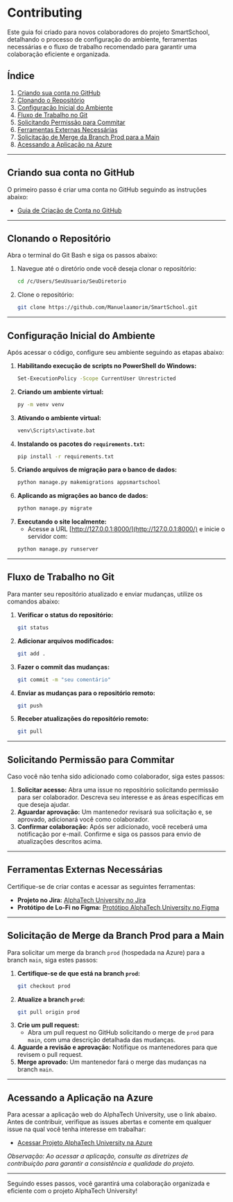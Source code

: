 # Contributing
Este guia foi criado para novos colaboradores do projeto SmartSchool, detalhando o processo de configuração do ambiente, ferramentas necessárias e o fluxo de trabalho recomendado para garantir uma colaboração eficiente e organizada.

## Índice
1. [Criando sua conta no GitHub](#criando-sua-conta-no-github)
2. [Clonando o Repositório](#clonando-o-repositório)
3. [Configuração Inicial do Ambiente](#configuração-inicial-do-ambiente)
4. [Fluxo de Trabalho no Git](#fluxo-de-trabalho-no-git)
5. [Solicitando Permissão para Commitar](#solicitando-permissão-para-commitar)
6. [Ferramentas Externas Necessárias](#ferramentas-externas-necessárias)
7. [Solicitação de Merge da Branch Prod para a Main](#solicitação-de-merge-da-branch-prod-para-a-main)
8. [Acessando a Aplicação na Azure](#acessando-a-aplicação-na-azure)

---

## Criando sua conta no GitHub
O primeiro passo é criar uma conta no GitHub seguindo as instruções abaixo:

- [Guia de Criação de Conta no GitHub](https://docs.github.com/pt/get-started/start-your-journey/creating-an-account-on-github)

---

## Clonando o Repositório
Abra o terminal do Git Bash e siga os passos abaixo:

1. Navegue até o diretório onde você deseja clonar o repositório:
    ```bash
    cd /c/Users/SeuUsuario/SeuDiretorio
    ```
2. Clone o repositório:
    ```bash
    git clone https://github.com/Manuelaamorim/SmartSchool.git
    ```

---

## Configuração Inicial do Ambiente
Após acessar o código, configure seu ambiente seguindo as etapas abaixo:

1. **Habilitando execução de scripts no PowerShell do Windows:**
    ```bash
    Set-ExecutionPolicy -Scope CurrentUser Unrestricted
    ```
2. **Criando um ambiente virtual:**
    ```bash
    py -m venv venv
    ```
3. **Ativando o ambiente virtual:**
    ```bash
    venv\Scripts\activate.bat
    ```
4. **Instalando os pacotes do `requirements.txt`:**
    ```bash
    pip install -r requirements.txt
    ```
5. **Criando arquivos de migração para o banco de dados:**
    ```bash
    python manage.py makemigrations appsmartschool
    ```
6. **Aplicando as migrações ao banco de dados:**
    ```bash
    python manage.py migrate
    ```
7. **Executando o site localmente:**
   - Acesse a URL [http://127.0.0.1:8000/](http://127.0.0.1:8000/) e inicie o servidor com:
    ```bash
    python manage.py runserver
    ```

---

## Fluxo de Trabalho no Git
Para manter seu repositório atualizado e enviar mudanças, utilize os comandos abaixo:

1. **Verificar o status do repositório:**
    ```bash
    git status
    ```
2. **Adicionar arquivos modificados:**
    ```bash
    git add .
    ```
3. **Fazer o commit das mudanças:**
    ```bash
    git commit -m "seu comentário"
    ```
4. **Enviar as mudanças para o repositório remoto:**
    ```bash
    git push
    ```
5. **Receber atualizações do repositório remoto:**
    ```bash
    git pull
    ```

---

## Solicitando Permissão para Commitar
Caso você não tenha sido adicionado como colaborador, siga estes passos:

1. **Solicitar acesso:**
   Abra uma issue no repositório solicitando permissão para ser colaborador. Descreva seu interesse e as áreas específicas em que deseja ajudar.
2. **Aguardar aprovação:**
   Um mantenedor revisará sua solicitação e, se aprovado, adicionará você como colaborador.
3. **Confirmar colaboração:**
   Após ser adicionado, você receberá uma notificação por e-mail. Confirme e siga os passos para envio de atualizações descritos acima.

---

## Ferramentas Externas Necessárias
Certifique-se de criar contas e acessar as seguintes ferramentas:

- **Projeto no Jira:** [AlphaTech University no Jira](https://cesar-team-c925b8yd.atlassian.net/jira/software/projects/AE/boards/5?atlOrigin=eyJpIjoiOGQyNjQxNmVlNzYxNDUzNmEwMDA5Y2Y4YTZiMmVkMmEiLCJwIjoiaiJ9)
- **Protótipo de Lo-Fi no Figma:** [Protótipo AlphaTech University no Figma](https://www.figma.com/design/7uEuFDZ5T9I2HeTYMGfnR9/FDS-Entrega-1?node-id=0-1&t=nimLCI6xdHeemn50-1)

---

## Solicitação de Merge da Branch Prod para a Main
Para solicitar um merge da branch `prod` (hospedada na Azure) para a branch `main`, siga estes passos:

1. **Certifique-se de que está na branch `prod`:**
    ```bash
    git checkout prod
    ```
2. **Atualize a branch `prod`:**
    ```bash
    git pull origin prod
    ```
3. **Crie um pull request:**
   - Abra um pull request no GitHub solicitando o merge de `prod` para `main`, com uma descrição detalhada das mudanças.
4. **Aguarde a revisão e aprovação:**
   Notifique os mantenedores para que revisem o pull request.
5. **Merge aprovado:**
   Um mantenedor fará o merge das mudanças na branch `main`.

---

## Acessando a Aplicação na Azure
Para acessar a aplicação web do AlphaTech University, use o link abaixo. Antes de contribuir, verifique as issues abertas e comente em qualquer issue na qual você tenha interesse em trabalhar:

- [Acessar Projeto AlphaTech University na Azure](https://alphatech-btdjdsgcg6dff6f4.brazilsouth-01.azurewebsites.net/)

*Observação: Ao acessar a aplicação, consulte as diretrizes de contribuição para garantir a consistência e qualidade do projeto.*

---

Seguindo esses passos, você garantirá uma colaboração organizada e eficiente com o projeto AlphaTech University!
